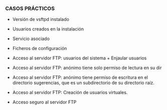 ### CASOS PRÁCTICOS

- Versión de vsftpd instalado

- Usuarios creados en la instalación

- Servicio asociado

- Ficheros de configuración

- Acceso al servidor FTP: usuarios del sistema + Enjaular usuarios

- Acceso al servidor FTP: anónimo tiene solo permiso de lectura en su dir

- Acceso al servidor FTP: anónimo tiene permiso de escritura en el directorio sugerencias, que es un subdirectorio de su directorio raíz.

- Acceso al servidor FTP: Creación de usuarios virtuales.

- Acceso seguro al servidor FTP
